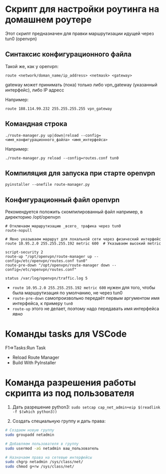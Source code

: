 # Скрипт для настройки роутинга на домашнем роутере

Этот скрипт предназначен для правки маршрутизации идущей через tun0 (openvpn)

## Синтаксис конфигурационного файла
Такой же, как у openvpn:

```
route <network/doman_name/ip_address> <netmask> <gateway>
```

gateway может принимать (пока) только либо vpn_gateway (указанный интерфейс), либо IP адресс

Например:

```
route 188.114.99.232 255.255.255.255 vpn_gateway
```


## Командная строка

```
./route-manager.py up|down|reload --config=<имя_конфигурационного_файла> <имя_интерфейса>
```

Например:

```
./route-manager.py reload --config=routes.conf tun0
```

## Компиляция для запуска при старте openvpn

```
pyinstaller --onefile route-manager.py
```

## Конфигурационный файл openvpn

Рекомендуется положить скомпилированный файл например, в директорию /opt/openvpn

```
# Отключаем маршрутизацию _всего_ трафика через tun0
route-nopull

# Явно указываем маршрут для локальной сети через физический интерфейс
route 10.95.2.0 255.255.255.192 metric 600  # Указываем высокий metric

script-security 2
route-up "/opt/openvpn/route-manager up --config=/etc/openvpn/routes.conf tun0"
route-pre-down "/opt/openvpn/route-manager down --config=/etc/openvpn/routes.conf"

status /var/log/openvpn/traffic.log 5
```

- ```route 10.95.2.0 255.255.255.192 metric 600``` нужен для того, чтобы была маршрутизация по умолчанию, не через tun0
- ```route-pre-down``` самопроизвольно передаёт первым аргументом имя интерфейса, к примеру ```tun0```
- ```route-up``` этого не делает, поэтому надо передавать имя интерфейса _явно_

# Команды tasks для VSCode

F1=>Tasks:Run Task
- Reload Route Manager
- Build With PyInstaller

# Команда разрешения работы скрипта из под пользователя

1. Дать разрешение python3:
    ```sudo setcap cap_net_admin+eip $(readlink -f $(which python3))```

2. Создать специальную группу и дать права:

```bash
# Создаем новую группу
sudo groupadd netadmin

# Добавляем пользователя в группу
sudo usermod -aG netadmin ваш_пользователь

# Назначаем права на сетевые интерфейсы
sudo chgrp netadmin /sys/class/net/
sudo chmod g+rw /sys/class/net/
```